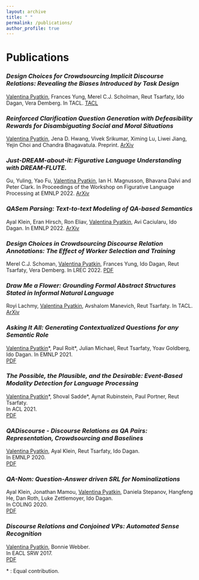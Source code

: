 ```yaml
---
layout: archive
title: " "
permalink: /publications/
author_profile: true
---
```


<!---  {% if author.googlescholar %}
  <u><a href="{{author.googlescholar}}">My Google Scholar profile</a> will </u>
{% endif %}

{% include base_path %}

{% for post in site.publications reversed %}
  {% include archive-single.html %}
{% endfor %} -->

# Publications

### *Design Choices for Crowdsourcing Implicit Discourse Relations: Revealing the Biases Introduced by Task Design*
<ins>Valentina Pyatkin</ins>, Frances Yung, Merel C.J. Scholman, Reut Tsarfaty, Ido Dagan, Vera Demberg. In TACL.
[TACL](https://arxiv.org/abs/2304.00815)

### *Reinforced Clarification Question Generation with Defeasibility Rewards for Disambiguating Social and Moral Situations*
<ins>Valentina Pyatkin</ins>, Jena D. Hwang, Vivek Srikumar, Ximing Lu, Liwei Jiang, Yejin Choi and Chandra Bhagavatula. Preprint.
[ArXiv](https://arxiv.org/pdf/2212.10409.pdf)

### *Just-DREAM-about-it: Figurative Language Understanding with DREAM-FLUTE.*
Gu, Yuling, Yao Fu, <ins>Valentina Pyatkin</ins>, Ian H. Magnusson, Bhavana Dalvi and Peter Clark. In Proceedings of the Workshop on Figurative Language Processing at EMNLP 2022.
[ArXiv](https://arxiv.org/pdf/2210.16407.pdf)

### *QASem Parsing: Text-to-text Modeling of QA-based Semantics*
Ayal Klein, Eran Hirsch, Ron Eliav, <ins>Valentina Pyatkin</ins>, Avi Caciularu, Ido Dagan.
In EMNLP 2022.
[ArXiv](https://arxiv.org/pdf/2205.11413.pdf)

### *Design Choices in Crowdsourcing Discourse Relation Annotations: The Effect of Worker Selection and Training*
Merel C.J. Schoman, <ins>Valentina Pyatkin</ins>, Frances Yung, Ido Dagan, Reut Tsarfaty, Vera Demberg.
In LREC 2022.
[PDF]([https://aclanthology.org/2022.lrec-1.231.pdf])

### *Draw Me a Flower: Grounding Formal Abstract Structures Stated in Informal Natural Language*
Royi Lachmy, <ins>Valentina Pyatkin</ins>, Avshalom Manevich, Reut Tsarfaty.
In TACL.
[ArXiv](https://arxiv.org/pdf/2106.14321.pdf)

### *Asking It All: Generating Contextualized Questions for any Semantic Role*
<ins>Valentina Pyatkin</ins>\*, Paul Roit\*, Julian Michael, Reut Tsarfaty, Yoav Goldberg, Ido Dagan.
In EMNLP 2021.  
[PDF](https://aclanthology.org/2021.emnlp-main.108.pdf)

### *The Possible, the Plausible, and the Desirable: Event-Based Modality Detection for Language Processing*
<ins>Valentina Pyatkin</ins>\*, Shoval Sadde\*, Aynat Rubinstein, Paul Portner, Reut Tsarfaty.  
In ACL 2021.  
[PDF]([http://arxiv.org/abs/2106.08037](https://aclanthology.org/2021.acl-long.77.pdf))

### *QADiscourse - Discourse Relations as QA Pairs: Representation, Crowdsourcing and Baselines*
<ins>Valentina Pyatkin</ins>, Ayal Klein, Reut Tsarfaty, Ido Dagan.  
In EMNLP 2020.  
[PDF](https://www.aclweb.org/anthology/2020.emnlp-main.224.pdf)

### *QA-Nom: Question-Answer driven SRL for Nominalizations*
Ayal Klein, Jonathan Mamou, <ins>Valentina Pyatkin</ins>, Daniela Stepanov, Hangfeng He, Dan Roth, Luke Zettlemoyer, Ido Dagan.  
In COLING 2020.  
[PDF](https://www.aclweb.org/anthology/2020.coling-main.274.pdf)

### *Discourse Relations and Conjoined VPs: Automated Sense Recognition*
<ins>Valentina Pyatkin</ins>, Bonnie Webber.    
In EACL SRW 2017.  
[PDF](https://www.aclweb.org/anthology/E17-4004.pdf)

\* : Equal contribution.
